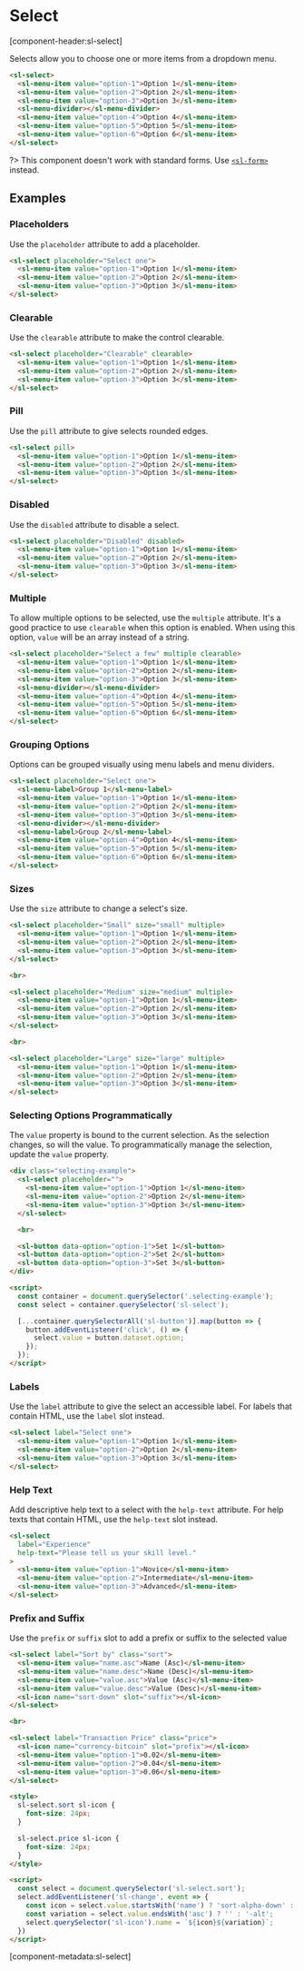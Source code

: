 # Select

[component-header:sl-select]

Selects allow you to choose one or more items from a dropdown menu.

```html preview
<sl-select>
  <sl-menu-item value="option-1">Option 1</sl-menu-item>
  <sl-menu-item value="option-2">Option 2</sl-menu-item>
  <sl-menu-item value="option-3">Option 3</sl-menu-item>
  <sl-menu-divider></sl-menu-divider>
  <sl-menu-item value="option-4">Option 4</sl-menu-item>
  <sl-menu-item value="option-5">Option 5</sl-menu-item>
  <sl-menu-item value="option-6">Option 6</sl-menu-item>
</sl-select>
```

?> This component doesn't work with standard forms. Use [`<sl-form>`](/components/form) instead.

## Examples

### Placeholders

Use the `placeholder` attribute to add a placeholder.

```html preview
<sl-select placeholder="Select one">
  <sl-menu-item value="option-1">Option 1</sl-menu-item>
  <sl-menu-item value="option-2">Option 2</sl-menu-item>
  <sl-menu-item value="option-3">Option 3</sl-menu-item>
</sl-select>
```

### Clearable

Use the `clearable` attribute to make the control clearable.

```html preview
<sl-select placeholder="Clearable" clearable>
  <sl-menu-item value="option-1">Option 1</sl-menu-item>
  <sl-menu-item value="option-2">Option 2</sl-menu-item>
  <sl-menu-item value="option-3">Option 3</sl-menu-item>
</sl-select>
```

### Pill

Use the `pill` attribute to give selects rounded edges.

```html preview
<sl-select pill>
  <sl-menu-item value="option-1">Option 1</sl-menu-item>
  <sl-menu-item value="option-2">Option 2</sl-menu-item>
  <sl-menu-item value="option-3">Option 3</sl-menu-item>
</sl-select>
```

### Disabled

Use the `disabled` attribute to disable a select.

```html preview
<sl-select placeholder="Disabled" disabled>
  <sl-menu-item value="option-1">Option 1</sl-menu-item>
  <sl-menu-item value="option-2">Option 2</sl-menu-item>
  <sl-menu-item value="option-3">Option 3</sl-menu-item>
</sl-select>
```

### Multiple

To allow multiple options to be selected, use the `multiple` attribute. It's a good practice to use `clearable` when this option is enabled. When using this option, `value` will be an array instead of a string.

```html preview
<sl-select placeholder="Select a few" multiple clearable>
  <sl-menu-item value="option-1">Option 1</sl-menu-item>
  <sl-menu-item value="option-2">Option 2</sl-menu-item>
  <sl-menu-item value="option-3">Option 3</sl-menu-item>
  <sl-menu-divider></sl-menu-divider>
  <sl-menu-item value="option-4">Option 4</sl-menu-item>
  <sl-menu-item value="option-5">Option 5</sl-menu-item>
  <sl-menu-item value="option-6">Option 6</sl-menu-item>
</sl-select>
```

### Grouping Options

Options can be grouped visually using menu labels and menu dividers.

```html preview
<sl-select placeholder="Select one">
  <sl-menu-label>Group 1</sl-menu-label>
  <sl-menu-item value="option-1">Option 1</sl-menu-item>
  <sl-menu-item value="option-2">Option 2</sl-menu-item>
  <sl-menu-item value="option-3">Option 3</sl-menu-item>
  <sl-menu-divider></sl-menu-divider>
  <sl-menu-label>Group 2</sl-menu-label>
  <sl-menu-item value="option-4">Option 4</sl-menu-item>
  <sl-menu-item value="option-5">Option 5</sl-menu-item>
  <sl-menu-item value="option-6">Option 6</sl-menu-item>
</sl-select>
```

### Sizes

Use the `size` attribute to change a select's size.

```html preview
<sl-select placeholder="Small" size="small" multiple>
  <sl-menu-item value="option-1">Option 1</sl-menu-item>
  <sl-menu-item value="option-2">Option 2</sl-menu-item>
  <sl-menu-item value="option-3">Option 3</sl-menu-item>
</sl-select>

<br>

<sl-select placeholder="Medium" size="medium" multiple>
  <sl-menu-item value="option-1">Option 1</sl-menu-item>
  <sl-menu-item value="option-2">Option 2</sl-menu-item>
  <sl-menu-item value="option-3">Option 3</sl-menu-item>
</sl-select>

<br>

<sl-select placeholder="Large" size="large" multiple>
  <sl-menu-item value="option-1">Option 1</sl-menu-item>
  <sl-menu-item value="option-2">Option 2</sl-menu-item>
  <sl-menu-item value="option-3">Option 3</sl-menu-item>
</sl-select>
```

### Selecting Options Programmatically

The `value` property is bound to the current selection. As the selection changes, so will the value. To programmatically manage the selection, update the `value` property.

```html preview
<div class="selecting-example">
  <sl-select placeholder="">
    <sl-menu-item value="option-1">Option 1</sl-menu-item>
    <sl-menu-item value="option-2">Option 2</sl-menu-item>
    <sl-menu-item value="option-3">Option 3</sl-menu-item>
  </sl-select>

  <br>

  <sl-button data-option="option-1">Set 1</sl-button>
  <sl-button data-option="option-2">Set 2</sl-button>
  <sl-button data-option="option-3">Set 3</sl-button>
</div>

<script>
  const container = document.querySelector('.selecting-example');
  const select = container.querySelector('sl-select');

  [...container.querySelectorAll('sl-button')].map(button => {
    button.addEventListener('click', () => {
      select.value = button.dataset.option; 
    });
  });
</script>
```

### Labels

Use the `label` attribute to give the select an accessible label. For labels that contain HTML, use the `label` slot instead.

```html preview
<sl-select label="Select one">
  <sl-menu-item value="option-1">Option 1</sl-menu-item>
  <sl-menu-item value="option-2">Option 2</sl-menu-item>
  <sl-menu-item value="option-3">Option 3</sl-menu-item>
</sl-select>
```

### Help Text

Add descriptive help text to a select with the `help-text` attribute. For help texts that contain HTML, use the `help-text` slot instead.

```html preview
<sl-select 
  label="Experience" 
  help-text="Please tell us your skill level."
>
  <sl-menu-item value="option-1">Novice</sl-menu-item>
  <sl-menu-item value="option-2">Intermediate</sl-menu-item>
  <sl-menu-item value="option-3">Advanced</sl-menu-item>
</sl-select>
```

### Prefix and Suffix

Use the `prefix` or `suffix` slot to add a prefix or suffix to the selected value

```html preview
<sl-select label="Sort by" class="sort">
  <sl-menu-item value="name.asc">Name (Asc)</sl-menu-item>
  <sl-menu-item value="name.desc">Name (Desc)</sl-menu-item>
  <sl-menu-item value="value.asc">Value (Asc)</sl-menu-item>
  <sl-menu-item value="value.desc">Value (Desc)</sl-menu-item>
  <sl-icon name="sort-down" slot="suffix"></sl-icon>
</sl-select>

<br>

<sl-select label="Transaction Price" class="price">
  <sl-icon name="currency-bitcoin" slot="prefix"></sl-icon>
  <sl-menu-item value="option-1">0.02</sl-menu-item>
  <sl-menu-item value="option-2">0.04</sl-menu-item>
  <sl-menu-item value="option-3">0.06</sl-menu-item>
</sl-select>

<style>
  sl-select.sort sl-icon {
    font-size: 24px;
  } 

  sl-select.price sl-icon {
    font-size: 24px;
  }   
</style>

<script>
  const select = document.querySelector('sl-select.sort');
  select.addEventListener('sl-change', event => {
    const icon = select.value.startsWith('name') ? 'sort-alpha-down' : 'sort-numeric-down';
    const variation = select.value.endsWith('asc') ? '' : '-alt';
    select.querySelector('sl-icon').name = `${icon}${variation}`;
  })
</script>
```

[component-metadata:sl-select]
